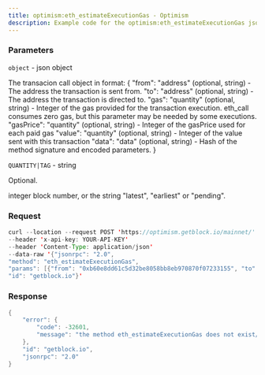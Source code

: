 ```yaml
---
title: optimism:eth_estimateExecutionGas - Optimism
description: Example code for the optimism:eth_estimateExecutionGas json-rpc method. Сomplete guide on how to use optimism:eth_estimateExecutionGas json-rpc in GetBlock.io Web3 documentation.
---
```


### Parameters


`object` - json object

The transacion call object in format: { "from": "address" (optional,
string) - The address the transaction is sent from. "to": "address"
(optional, string) - The address the transaction is directed to. "gas":
"quantity" (optional, string) - Integer of the gas provided for the
transaction execution. eth_call consumes zero gas, but this parameter
may be needed by some executions. "gasPrice": "quantity" (optional,
string) - Integer of the gasPrice used for each paid gas "value":
"quantity" (optional, string) - Integer of the value sent with this
transaction "data": "data" (optional, string) - Hash of the method
signature and encoded parameters. }

`QUANTITY|TAG` - string

Optional.

integer block number, or the string "latest", "earliest" or "pending".

### Request

``` java
curl --location --request POST 'https://optimism.getblock.io/mainnet/' 
--header 'x-api-key: YOUR-API-KEY' 
--header 'Content-Type: application/json' 
--data-raw '{"jsonrpc": "2.0",
"method": "eth_estimateExecutionGas",
"params": [{"from": "0xb60e8dd61c5d32be8058bb8eb970870f07233155", "to": "0xd46e8dd67c5d32be8058bb8eb970870f07244567", "gas": "0x76c0", "gasPrice": "0x9184e72a000", "value": "0x9184e72a", "data": "0xd46e8dd67c5d32be8d46e8dd67c5d32be8058bb8eb970870f072445675058bb8eb970870f072445675"}, "latest"],
"id": "getblock.io"}'
```

###  Response

``` java
{
    "error": {
        "code": -32601,
        "message": "the method eth_estimateExecutionGas does not exist/is not available"
    },
    "id": "getblock.io",
    "jsonrpc": "2.0"
}
```

